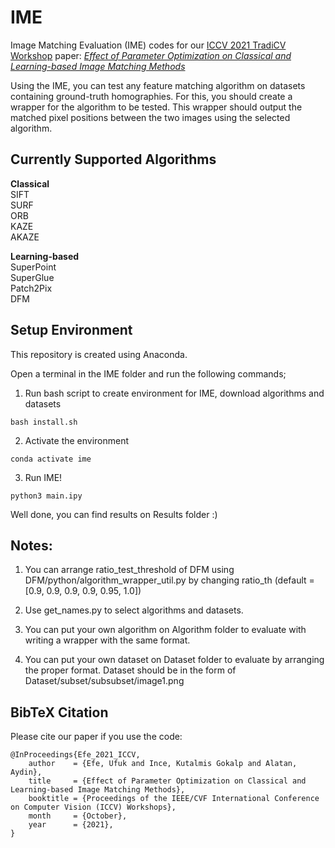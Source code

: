 # IME
Image Matching Evaluation (IME) codes for our [ICCV 2021 TradiCV Workshop](https://sites.google.com/view/tradicv) paper: [*Effect of Parameter Optimization on Classical and Learning-based Image Matching Methods*](https://arxiv.org/pdf/2108.08179.pdf) 

Using the IME, you can test any feature matching algorithm on datasets containing ground-truth homographies. For this, you should create a wrapper for the algorithm to be tested. This wrapper should output the matched pixel positions between the two images using the selected algorithm.

## Currently Supported Algorithms

**Classical** <br />
SIFT <br />
SURF <br />
ORB <br />
KAZE <br />
AKAZE <br />

**Learning-based** <br />
SuperPoint <br />
SuperGlue <br />
Patch2Pix <br />
DFM <br />

## Setup Environment
This repository is created using Anaconda.

Open a terminal in the IME folder and run the following commands;

1. Run bash script to create environment for IME, download algorithms and datasets
````
bash install.sh
````

2. Activate the environment
````
conda activate ime
````

3. Run IME!
````
python3 main.ipy
````
Well done, you can find results on Results folder :)


## Notes: 

1. You can arrange ratio_test_threshold of DFM using DFM/python/algorithm_wrapper_util.py 
by changing ratio_th (default = [0.9, 0.9, 0.9, 0.9, 0.95, 1.0])

2. Use get_names.py to select algorithms and datasets.

3. You can put your own algorithm on Algorithm folder to evaluate with writing a wrapper with the same format.

4. You can put your own dataset on Dataset folder to evaluate by arranging the proper format. Dataset should be in the form of Dataset/subset/subsubset/image1.png













## BibTeX Citation
Please cite our paper if you use the code:

```
@InProceedings{Efe_2021_ICCV,
    author    = {Efe, Ufuk and Ince, Kutalmis Gokalp and Alatan, Aydin},
    title     = {Effect of Parameter Optimization on Classical and Learning-based Image Matching Methods},
    booktitle = {Proceedings of the IEEE/CVF International Conference on Computer Vision (ICCV) Workshops},
    month     = {October},
    year      = {2021},
}
```
